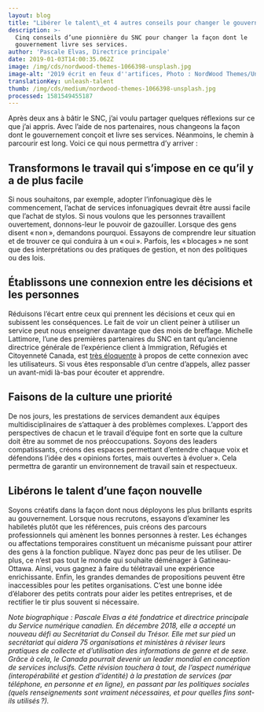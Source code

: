 ```yaml
---
layout: blog
title: "Libérer le talent\_et 4 autres conseils pour changer le gouvernement"
description: >-
  Cinq conseils d’une pionnière du SNC pour changer la façon dont le
  gouvernement livre ses services.
author: 'Pascale Elvas, Directrice principale'
date: 2019-01-03T14:00:35.062Z
image: /img/cds/nordwood-themes-1066398-unsplash.jpg
image-alt: '2019 écrit en feux d''artifices, Photo : NordWood Themes/Unsplash'
translationKey: unleash-talent
thumb: /img/cds/medium/nordwood-themes-1066398-unsplash.jpg
processed: 1581549455187
---
```

Après deux ans à bâtir le SNC, j’ai voulu partager quelques réflexions sur ce que j’ai appris. Avec l’aide de nos partenaires, nous changeons la façon dont le gouvernement conçoit et livre ses services. Néanmoins, le chemin à parcourir est long. Voici ce qui nous permettra d’y arriver :

## Transformons le travail qui s’impose en ce qu’il y a de plus facile

Si nous souhaitons, par exemple, adopter l’infonuagique dès le commencement, l’achat de services infonuagiques devrait être aussi facile que l’achat de stylos. Si nous voulons que les personnes travaillent ouvertement, donnons-leur le pouvoir de gazouiller. Lorsque des gens disent « non », demandons pourquoi. Essayons de comprendre leur situation et de trouver ce qui conduira à un « oui ». Parfois, les « blocages » ne sont que des interprétations ou des pratiques de gestion, et non des politiques ou des lois.

## Établissons une connexion entre les décisions et les personnes

Réduisons l’écart entre ceux qui prennent les décisions et ceux qui en subissent les conséquences. Le fait de voir un client peiner à utiliser un service peut nous enseigner davantage que des mois de breffage. Michelle Lattimore, l’une des premières partenaires du SNC en tant qu’ancienne directrice générale de l’expérience client à Immigration, Réfugiés et Citoyenneté Canada, est [très éloquente](https://www.thestar.com/news/immigration/2017/09/10/customer-service-a-new-concept-for-canadas-immigration-department.html) à propos de cette connexion avec les utilisateurs. Si vous êtes responsable d’un centre d’appels, allez passer un avant-midi là-bas pour écouter et apprendre.

## Faisons de la culture une priorité

De nos jours, les prestations de services demandent aux équipes multidisciplinaires de s’attaquer à des problèmes complexes. L’apport des perspectives de chacun et le travail d’équipe font en sorte que la culture doit être au sommet de nos préoccupations. Soyons des leaders compatissants, créons des espaces permettant d’entendre chaque voix et défendons l’idée des « opinions fortes, mais ouvertes à évoluer ». Cela permettra de garantir un environnement de travail sain et respectueux.

## Libérons le talent d’une façon nouvelle

Soyons créatifs dans la façon dont nous déployons les plus brillants esprits au gouvernement. Lorsque nous recrutons, essayons d’examiner les habiletés plutôt que les références, puis créons des parcours professionnels qui amènent les bonnes personnes à rester. Les échanges ou affectations temporaires constituent un mécanisme puissant pour attirer des gens à la fonction publique. N’ayez donc pas peur de les utiliser. De plus, ce n’est pas tout le monde qui souhaite déménager à Gatineau-Ottawa. Ainsi, vous gagnez à faire du télétravail une expérience enrichissante. Enfin, les grandes demandes de propositions peuvent être inaccessibles pour les petites organisations. C’est une bonne idée d’élaborer des petits contrats pour aider les petites entreprises, et de rectifier le tir plus souvent si nécessaire.

_Note biographique : Pascale Elvas a été fondatrice et directrice principale du Service numérique canadien. En décembre 2018, elle a accepté un nouveau défi au Secrétariat du Conseil du Trésor. Elle met sur pied un secrétariat qui aidera 75 organisations et ministères à réviser leurs pratiques de collecte et d’utilisation des informations de genre et de sexe. Grâce à cela, le Canada pourrait devenir un leader mondial en conception de services inclusifs. Cette révision touchera à tout, de l’aspect numérique (interopérabilité et gestion d’identité) à la prestation de services (par téléphone, en personne et en ligne), en passant par les politiques sociales (quels renseignements sont vraiment nécessaires, et pour quelles fins sont-ils utilisés ?)._


